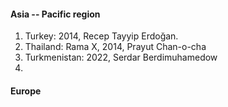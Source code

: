 #### Asia -- Pacific region

1. Turkey: 2014, Recep Tayyip Erdoğan.
2. Thailand: Rama X, 2014, Prayut Chan-o-cha
3. Turkmenistan: 2022, Serdar Berdimuhamedow
4. 

#### Europe
